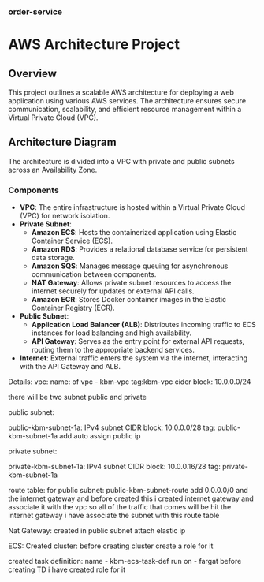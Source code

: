 ### order-service
# AWS Architecture Project

## Overview
This project outlines a scalable AWS architecture for deploying a web application using various AWS services. The architecture ensures secure communication, scalability, and efficient resource management within a Virtual Private Cloud (VPC).

## Architecture Diagram
The architecture is divided into a VPC with private and public subnets across an Availability Zone.

### Components
- **VPC**: The entire infrastructure is hosted within a Virtual Private Cloud (VPC) for network isolation.
- **Private Subnet**:
  - **Amazon ECS**: Hosts the containerized application using Elastic Container Service (ECS).
  - **Amazon RDS**: Provides a relational database service for persistent data storage.
  - **Amazon SQS**: Manages message queuing for asynchronous communication between components.
  - **NAT Gateway**: Allows private subnet resources to access the internet securely for updates or external API calls.
  - **Amazon ECR**: Stores Docker container images in the Elastic Container Registry (ECR).
- **Public Subnet**:
  - **Application Load Balancer (ALB)**: Distributes incoming traffic to ECS instances for load balancing and high availability.
  - **API Gateway**: Serves as the entry point for external API requests, routing them to the appropriate backend services.
- **Internet**: External traffic enters the system via the internet, interacting with the API Gateway and ALB.

Details:
vpc:
name: of vpc - kbm-vpc
tag:kbm-vpc
cider block: 10.0.0.0/24

there will be two subnet public and private

public subnet:

public-kbm-subnet-1a:
IPv4 subnet CIDR block: 10.0.0.0/28
tag: public-kbm-subnet-1a
add auto assign public ip


private subnet:

private-kbm-subnet-1a:
IPv4 subnet CIDR block: 10.0.0.16/28
tag: private-kbm-subnet-1a

route table:
for public subnet:
public-kbm-subnet-route
add 0.0.0.0/0 and the internet gateway
and before created this i created internet gateway and associate it with the vpc
so all of the traffic that comes will be hit the internet gateway 
i have associate the subnet with this route table

Nat Gateway:
created in public subnet 
attach elastic ip 

ECS:
Created cluster:
before creating cluster create a role for it

created task definition:
name - kbm-ecs-task-def
run on - fargat
before creating TD i have created role for it


